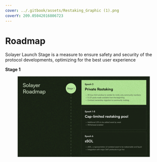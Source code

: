 ```yaml
---
cover: ../.gitbook/assets/Restaking_Graphic (1).png
coverY: 209.05042016806723
---
```


# Roadmap

Solayer Launch Stage is a measure to ensure safety and security of the protocol developments, optimizing for the best user experience&#x20;

**Stage 1**

<figure><img src="../.gitbook/assets/image (2) (1) (1) (2).png" alt=""><figcaption></figcaption></figure>

